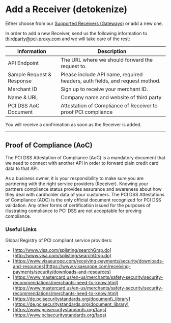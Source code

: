 # Add a Receiver \(detokenize\)

Either choose from our [Supported Receivers \(Gateways\)](/supported_receivers.md) or add a new one.

In order to add a new Receiver, send us the following information to [thirdparty@pci-proxy.com](mailto:) and we will take care of the rest:

| Information | Description |
| --- | --- |
| API Endpoint | The URL where we should forward the request to. |
| Sample Request & Response | Please include API name, required headers, auth fields, and request method. |
| Merchant ID | Sign up to receive your merchant ID. |
| Name & URL | Company name and website of third party |
| PCI DSS AoC Document | Attestation of Compliance of Receiver to proof PCI compliance |

You will receive a confirmation as soon as the Receiver is added.

---

## Proof of Compliance \(AoC\)

The PCI DSS Attestation of Compliance \(AoC\) is a mandatory document that we need to connect with another API in order to forward plain credit card data to that API.

As a business owner, it is your responsibility to make sure you are partnering with the right service providers \(Receiver\). Knowing your partners compliance status provides assurance and awareness about how they deal with cardholder data of your customers. The PCI DSS Attestations of Compliance \(AOC\) is the only official document recognized for PCI DSS validation. Any other forms of certification issued for the purposes of illustrating compliance to PCI DSS are not acceptable for proving compliance.

### Useful Links

Global Registry of PCI compliant service providers:

* [http://www.visa.com/splisting/searchGrsp.do](http://www.visa.com/splisting/searchGrsp.do)
* [https://www.visaeurope.com/receiving-payments/security/downloads-and-resources](https://www.visaeurope.com/receiving-payments/security/downloads-and-resources)
* [https://www.mastercard.us/en-us/merchants/safety-security/security-recommendations/merchants-need-to-know.html](https://www.mastercard.us/en-us/merchants/safety-security/security-recommendations/merchants-need-to-know.html)
* [https://de.pcisecuritystandards.org/document\_library](https://de.pcisecuritystandards.org/document_library)
* [https://www.pcisecuritystandards.org/faqs](https://www.pcisecuritystandards.org/faqs)



